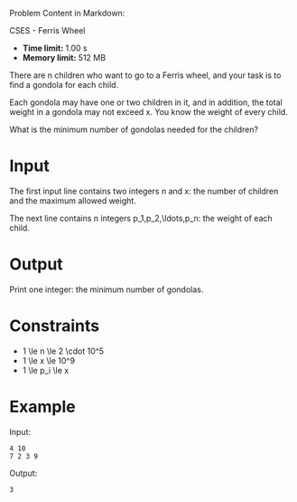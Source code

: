 Problem Content in Markdown:


CSES \- Ferris Wheel




* **Time limit:** 1\.00 s
* **Memory limit:** 512 MB




There are n children who want to go to a Ferris wheel, and your task is to find a gondola for each child.


Each gondola may have one or two children in it, and in addition, the total weight in a gondola may not exceed x. You know the weight of every child.


What is the minimum number of gondolas needed for the children?


Input
=====


The first input line contains two integers n and x: the number of children and the maximum allowed weight.


The next line contains n integers p\_1,p\_2,\\ldots,p\_n: the weight of each child.


Output
======


Print one integer: the minimum number of gondolas.


Constraints
===========


* 1 \\le n \\le 2 \\cdot 10^5
* 1 \\le x \\le 10^9
* 1 \\le p\_i \\le x


Example
=======


Input:



```
4 10
7 2 3 9

```

Output:



```
3

```
 
